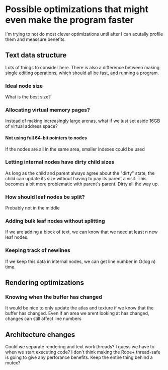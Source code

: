 # Possible optimizations that might even make the program faster

I'm trying to not do most clever optimizations until after I can acutally
profile them and meassure benefits.

## Text data structure
Lots of things to consider here.
There is also a difference between making single editing operations,
which should all be fast, and running a program.

### Ideal node size
What is the best size?

### Allocating virtual memory pages?
Instead of making increasingly large arenas,
what if we just set aside 16GB of virtual address space?

#### Not using full 64-bit pointers to nodes
If the nodes are all in the same area, smaller indexes could be used

### Letting internal nodes have dirty child sizes
As long as the child and parent always agree about the "dirty" state,
the child can update its size without having to pay its parent a visit.
This becomes a bit more problematic with parent's parent. Dirty all the way up.

### How should leaf nodes be split?
Probably not in the middle

### Adding bulk leaf nodes without splitting
If we are adding a block of text,
we can know that we need at least n new leaf nodes.

### Keeping track of newlines
If we keep this data in internal nodes,
we can get line number in O(log n) time.

## Rendering optimizations

### Knowing when the buffer has changed
It would be nice to only update the atlas and texture
if we know that the buffer has changed.
Even if an area we arent looking at has changed,
changes can still affect line numbers

## Architecture changes
Could we separate rendering and text work threads?
I guess we have to when we start executing code?
I don't think making the Rope+ thread-safe is
going to give any perforance benefits.
Keep the entire thing behind a mutex?

